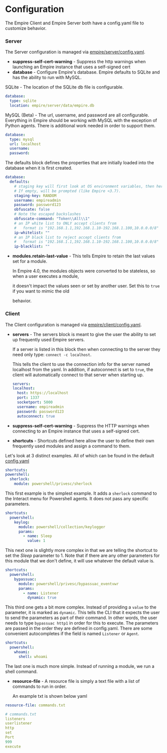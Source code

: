 # Configuration

The Empire Client and Empire Server both have a config.yaml file to customize behavior.

### Server

The Server configuration is managed via [empire/server/config.yaml](../empire/server/config.yaml).

* **suppress-self-cert-warning** - Suppress the http warnings when launching an Empire instance that uses a self-signed cert
* **database** - Configure Empire's database. Empire defaults to SQLite and has the ability to run with MySQL.

SQLite - The location of the SQLite db file is configurable.

```yaml
database:
  type: sqlite
  location: empire/server/data/empire.db
```

MySQL \(Beta\) - The url, username, and password are all configurable. Everything in Empire should be working with MySQL with the exception of Python agents. There is additional work needed in order to support them.

```yaml
database:
  type: mysql
  url: localhost
  username:
  password:
```

The defaults block defines the properties that are initially loaded into the database when it is first created.

```yaml
database:
  defaults:
    # staging key will first look at OS environment variables, then here.
    # If empty, will be prompted (like Empire <3.7).
    staging-key: RANDOM
    username: empireadmin
    password: password123
    obfuscate: false
    # Note the escaped backslashes
    obfuscate-command: "Token\\All\\1"
    # an IP white list to ONLY accept clients from
    #   format is "192.168.1.1,192.168.1.10-192.168.1.100,10.0.0.0/8"
    ip-whitelist: ""
    # an IP black list to reject accept clients from
    #   format is "192.168.1.1,192.168.1.10-192.168.1.100,10.0.0.0/8"
    ip-blacklist: ""
```

* **modules.retain-last-value** - This tells Empire to retain the last values set for a module.

  In Empire 4.0, the modules objects were converted to be stateless, so when a user executes a module,

  it doesn't impact the values seen or set by another user. Set this to `true` if you want to mimic the old

  behavior.

### Client

The Client configuration is managed via [empire/client/config.yaml](../empire/client/config.yaml).

* **servers** - The servers block is meant to give the user the ability to set up frequently used Empire servers.

  If a server is listed in this block then when connecting to the server they need only type: `connect -c localhost`.

  This tells the client to use the connection info for the server named localhost from the yaml. In addition, if autoconnect is set to `true`, the client will automatically connect to that server when starting up.

  ```yaml
  servers:
  localhost:
    host: https://localhost
    port: 1337
    socketport: 5000
    username: empireadmin
    password: password123
    autoconnect: true
  ```

* **suppress-self-cert-warning** - Suppress the HTTP warnings when connecting to an Empire instance that uses a self-signed cert.
* **shortcuts** - Shortcuts defined here allow the user to define their own frequently used modules and assign a command to them.

Let's look at 3 distinct examples. All of which can be found in the default [config.yaml](../empire/client/config.yaml)

```yaml
shortcuts:
powershell:
  sherlock:
    module: powershell/privesc/sherlock
```

This first example is the simplest example. It adds a `sherlock` command to the Interact menu for Powershell agents. It does not pass any specific parameters.

```yaml
shortcuts:
  powershell:
    keylog:
      module: powershell/collection/keylogger
      params:
        - name: Sleep
          value: 1
```

This next one is slightly more complex in that we are telling the shortcut to set the _Sleep_ parameter to 1. Note that if there are any other parameters for this module that we don't define, it will use whatever the default value is.

```yaml
shortcuts:
  powershell:
    bypassuac:
      module: powershell/privesc/bypassuac_eventvwr
      params:
        - name: Listener
          dynamic: true
```

This third one gets a bit more complex. Instead of providing a `value` to the parameter, it is marked as `dynamic`. This tells the CLI that it expects the user to send the parameters as part of their command. In other words, the user needs to type `bypassuac http1` in order for this to execute. The parameters are passed in the order they are defined in config.yaml. There are some convenient autocompletes if the field is named `Listener` or `Agent`.

```yaml
shortcuts:
  powershell:
    whoami:
      shell: whoami
```

The last one is much more simple. Instead of running a module, we run a shell command.

* **resource-file** - A resource file is simply a text file with a list of commands to run in order.

  An example txt is shown below yaml

```yaml
resource-file: commands.txt

```

```yaml
# commands.txt
listeners
userlistener
http
set
Port
999
execute
```


